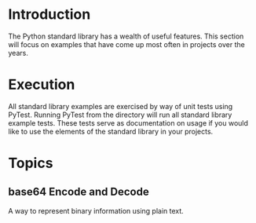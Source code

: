 # Introduction

The Python standard library has a wealth of useful features. This section will focus on examples that have come up most often in projects over the years.

# Execution

All standard library examples are exercised by way of unit tests using PyTest. Running PyTest from the directory will run all standard library example tests. These tests serve as documentation on usage if you would like to use the elements of the standard library in your projects.

# Topics

## base64 Encode and Decode

A way to represent binary information using plain text.